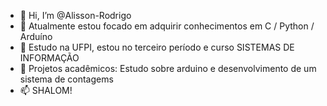 - 👋 Hi, I’m @Alisson-Rodrigo
- 👀 Atualmente estou focado em adquirir conhecimentos em C / Python / Arduíno
- 🌱 Estudo na UFPI, estou no terceiro período e curso SISTEMAS DE INFORMAÇÃO
- 💞️ Projetos acadêmicos: Estudo sobre arduino e desenvolvimento de um sistema de contagems
- 📫 SHALOM!


